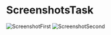 #  ScreenshotsTask

![ScreenshotFirst](https://user-images.githubusercontent.com/56893939/68430423-16241200-01c1-11ea-80a6-90d8ccbb6520.jpg)
![ScreenshotSecond](https://user-images.githubusercontent.com/56893939/68430465-26d48800-01c1-11ea-9a64-2c7bb48b2862.jpg)
